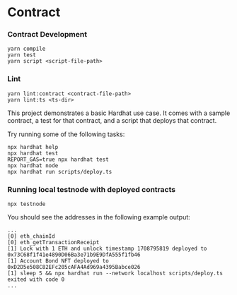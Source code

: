 # Contract

### Contract Development
```shell
yarn compile
yarn test
yarn script <script-file-path>
```

### Lint
```shell
yarn lint:contract <contract-file-path>
yarn lint:ts <ts-dir>
```


This project demonstrates a basic Hardhat use case. It comes with a sample contract, a test for that contract, and a script that deploys that contract.

Try running some of the following tasks:

```shell
npx hardhat help
npx hardhat test
REPORT_GAS=true npx hardhat test
npx hardhat node
npx hardhat run scripts/deploy.ts
```

### Running local testnode with deployed contracts
```shell
npx testnode
```
You should see the addresses in the following example output:
```shell
...
[0] eth_chainId
[0] eth_getTransactionReceipt
[1] Lock with 1 ETH and unlock timestamp 1708795819 deployed to 0x73C68f1f41e4890D06Ba3e71b9E9DfA555f1fb46
[1] Account Bond NFT deployed to 0xD2D5e508C82EFc205cAFA4Ad969a4395Babce026
[1] sleep 5 && npx hardhat run --network localhost scripts/deploy.ts exited with code 0
...
```